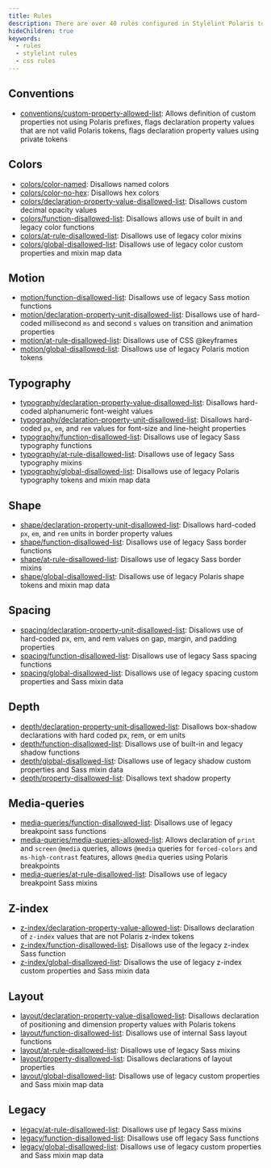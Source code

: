 ```yaml
---
title: Rules
description: There are over 40 rules configured in Stylelint Polaris to help you avoid errors and follow stylistic and non-stylistic conventions while building for the Shopify admin.
hideChildren: true
keywords:
  - rules
  - stylelint rules
  - css rules
---
```


## Conventions

- [conventions/custom-property-allowed-list](/tools/stylelint-polaris/rules/conventions-custom-property-allowed-list): Allows definition of custom properties not using Polaris prefixes, flags declaration property values that are not valid Polaris tokens, flags declaration property values using private tokens

## Colors

- [colors/color-named](/tools/stylelint-polaris/rules/colors-color-named): Disallows named colors
- [colors/color-no-hex](/tools/stylelint-polaris/rules/colors-color-no-hex): Disallows hex colors
- [colors/declaration-property-value-disallowed-list](/tools/stylelint-polaris/rules/colors-declaration-property-value-disallowed-list): Disallows custom decimal opacity values
- [colors/function-disallowed-list](/tools/stylelint-polaris/rules/colors-function-disallowed-list): Disallows allows use of built in and legacy color functions
- [colors/at-rule-disallowed-list](/tools/stylelint-polaris/rules/colors-at-rule-disallowed-list): Disallows use of legacy color mixins
- [colors/global-disallowed-list](/tools/stylelint-polaris/rules/colors-global-disallowed-list): Disallows use of legacy color custom properties and mixin map data

## Motion

- [motion/function-disallowed-list](/tools/stylelint-polaris/rules/motion-function-disallowed-list): Disallows use of legacy Sass motion functions
- [motion/declaration-property-unit-disallowed-list](/tools/stylelint-polaris/rules/motion-declaration-property-unit-disallowed-list): Disallows use of hard-coded millisecond `ms` and second `s` values on transition and animation properties
- [motion/at-rule-disallowed-list](/tools/stylelint-polaris/rules/motion-at-rule-disallowed-list): Disallows use of CSS @keyframes
- [motion/global-disallowed-list](/tools/stylelint-polaris/rules/motion-global-disallowed-list): Disallows use of legacy Polaris motion tokens

## Typography

- [typography/declaration-property-value-disallowed-list](/tools/stylelint-polaris/rules/typography-declaration-property-value-disallowed-list): Disallows hard-coded alphanumeric font-weight values
- [typography/declaration-property-unit-disallowed-list](/tools/stylelint-polaris/rules/typography-declaration-property-unit-disallowed-list): Disallows hard-coded `px`, `em`, and `rem` values for font-size and line-height properties
- [typography/function-disallowed-list](/tools/stylelint-polaris/rules/typography-function-disallowed-list): Disallows use of legacy Sass typography functions
- [typography/at-rule-disallowed-list](/tools/stylelint-polaris/rules/typography-at-rule-disallowed-list): Disallows use of legacy Sass typography mixins
- [typography/global-disallowed-list](/tools/stylelint-polaris/rules/typography-global-disallowed-list): Disallows use of legacy Polaris typography tokens and mixin map data

## Shape

- [shape/declaration-property-unit-disallowed-list](/tools/stylelint-polaris/rules/shape-declaration-property-unit-disallowed-list): Disallows hard-coded `px`, `em`, and `rem` units in border property values
- [shape/function-disallowed-list](/tools/stylelint-polaris/rules/shape-function-disallowed-list): Disallows use of legacy Sass border functions
- [shape/at-rule-disallowed-list](/tools/stylelint-polaris/rules/shape-at-rule-disallowed-list): Disallows use of legacy Sass border mixins
- [shape/global-disallowed-list](/tools/stylelint-polaris/rules/shape-global-disallowed-list): Disallows use of legacy Polaris shape tokens and mixin map data

## Spacing

- [spacing/declaration-property-unit-disallowed-list](/tools/stylelint-polaris/rules/spacing-declaration-property-unit-disallowed-list): Disallows use of hard-coded px, em, and rem values on gap, margin, and padding properties
- [spacing/function-disallowed-list](/tools/stylelint-polaris/rules/spacing-function-disallowed-list): Disallows use of legacy Sass spacing functions
- [spacing/global-disallowed-list](/tools/stylelint-polaris/rules/spacing-global-disallowed-list): Disallows use of legacy spacing custom properties and Sass mixin data

## Depth

- [depth/declaration-property-unit-disallowed-list](/tools/stylelint-polaris/rules/depth-declaration-property-unit-disallowed-list): Disallows box-shadow declarations with hard coded px, rem, or em units
- [depth/function-disallowed-list](/tools/stylelint-polaris/rules/depth-function-disallowed-list): Disallows use of built-in and legacy shadow functions
- [depth/global-disallowed-list](/tools/stylelint-polaris/rules/depth-global-disallowed-list): Disallows use of legacy shadow custom properties and Sass mixin data
- [depth/property-disallowed-list](/tools/stylelint-polaris/rules/depth-property-disallowed-list): Disallows text shadow property

## Media-queries

- [media-queries/function-disallowed-list](/tools/stylelint-polaris/rules/media-queries-function-disallowed-list): Disallows use of legacy breakpoint sass functions
- [media-queries/media-queries-allowed-list](/tools/stylelint-polaris/rules/media-queries-media-queries-allowed-list): Allows declaration of `print` and `screen` `@media` queries, allows `@media` queries for `forced-colors` and `ms-high-contrast` features, allows `@media` queries using Polaris breakpoints
- [media-queries/at-rule-disallowed-list](/tools/stylelint-polaris/rules/media-queries-at-rule-disallowed-list): Disallows use of legacy breakpoint Sass mixins

## Z-index

- [z-index/declaration-property-value-allowed-list](/tools/stylelint-polaris/rules/z-index-declaration-property-value-allowed-list): Disallows declaration of `z-index` values that are not Polaris z-index tokens
- [z-index/function-disallowed-list](/tools/stylelint-polaris/rules/z-index-function-disallowed-list): Disallows use of the legacy z-index Sass function
- [z-index/global-disallowed-list](/tools/stylelint-polaris/rules/z-index-global-disallowed-list): Disallows the use of legacy z-index custom properties and Sass mixin data

## Layout

- [layout/declaration-property-value-disallowed-list](/tools/stylelint-polaris/rules/layout-declaration-property-value-disallowed-list): Disallows declaration of positioning and dimension property values with Polaris tokens
- [layout/function-disallowed-list](/tools/stylelint-polaris/rules/layout-function-disallowed-list): Disallows use of internal Sass layout functions
- [layout/at-rule-disallowed-list](/tools/stylelint-polaris/rules/layout-at-rule-disallowed-list): Disallows use of legacy Sass mixins
- [layout/property-disallowed-list](/tools/stylelint-polaris/rules/layout-property-disallowed-list): Disallows declarations of layout properties
- [layout/global-disallowed-list](/tools/stylelint-polaris/rules/layout-global-disallowed-list): Disallows use of legacy custom properties and Sass mixin map data

## Legacy

- [legacy/at-rule-disallowed-list](/tools/stylelint-polaris/rules/legacy-at-rule-disallowed-list): Disallows use pf legacy Sass mixins
- [legacy/function-disallowed-list](/tools/stylelint-polaris/rules/legacy-function-disallowed-list): Disallows use off legacy Sass functions
- [legacy/global-disallowed-list](/tools/stylelint-polaris/rules/legacy-global-disallowed-list): Disallows use of legacy custom properties and Sass mixin map data